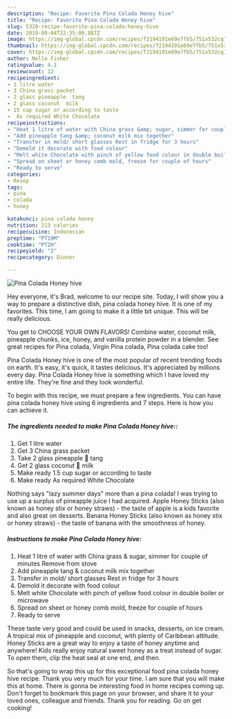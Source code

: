 ```yaml
---
description: "Recipe: Favorite Pina Colada Honey hive"
title: "Recipe: Favorite Pina Colada Honey hive"
slug: 5320-recipe-favorite-pina-colada-honey-hive
date: 2019-09-04T22:35:00.887Z
image: https://img-global.cpcdn.com/recipes/f2194191e69e7fb5/751x532cq70/pina-colada-honey-hive-recipe-main-photo.jpg
thumbnail: https://img-global.cpcdn.com/recipes/f2194191e69e7fb5/751x532cq70/pina-colada-honey-hive-recipe-main-photo.jpg
cover: https://img-global.cpcdn.com/recipes/f2194191e69e7fb5/751x532cq70/pina-colada-honey-hive-recipe-main-photo.jpg
author: Nelle Fisher
ratingvalue: 4.1
reviewcount: 12
recipeingredient:
- 1 litre water
- 3 China grass packet
- 2 glass pineapple  tang
- 2 glass coconut  milk
- 15 cup sugar or according to taste
-  As required White Chocolate
recipeinstructions:
- "Heat 1 litre of water with China grass &amp; sugar, simmer for couple of minutes  Remove from stove"
- "Add pineapple tang &amp; coconut milk mix together"
- "Transfer in mold/ short glasses Rest in fridge for 3 hours"
- "Demold it decorate with food colour"
- "Melt white Chocolate with pinch of yellow food colour in double boiler or microwave"
- "Spread on sheet or honey comb mold, freeze for couple of hours"
- "Ready to serve"
categories:
- Resep
tags:
- pina
- colada
- honey

katakunci: pina colada honey
nutrition: 213 calories
recipecuisine: Indonesian
preptime: "PT19M"
cooktime: "PT2H"
recipeyield: "2"
recipecategory: Dinner

---
```



![Pina Colada Honey hive](https://img-global.cpcdn.com/recipes/f2194191e69e7fb5/751x532cq70/pina-colada-honey-hive-recipe-main-photo.jpg)

Hey everyone, it's Brad, welcome to our recipe site. Today, I will show you a way to prepare a distinctive dish, pina colada honey hive. It is one of my favorites. This time, I am going to make it a little bit unique. This will be really delicious.

You get to CHOOSE YOUR OWN FLAVORS! Combine water, coconut milk, pineapple chunks, ice, honey, and vanilla protein powder in a blender. See great recipes for Pina colada, Virgin Pina colada, Pina colada cake too!

Pina Colada Honey hive is one of the most popular of recent trending foods on earth. It's easy, it's quick, it tastes delicious. It's appreciated by millions every day. Pina Colada Honey hive is something which I have loved my entire life. They're fine and they look wonderful.


To begin with this recipe, we must prepare a few ingredients. You can have pina colada honey hive using 6 ingredients and 7 steps. Here is how you can achieve it.

##### The ingredients needed to make Pina Colada Honey hive::

1. Get 1 litre water
1. Get 3 China grass packet
1. Take 2 glass pineapple 🍍 tang
1. Get 2 glass coconut 🥥 milk
1. Make ready 1.5 cup sugar or according to taste
1. Make ready  As required White Chocolate


Nothing says &#34;lazy summer days&#34; more than a pina colada! I was trying to use up a surplus of pineapple juice I had acquired. Apple Honey Sticks (also known as honey stix or honey straws) - the taste of apple is a kids favorite and also great on desserts. Banana Honey Sticks (also known as honey stix or honey straws) - the taste of banana with the smoothness of honey. 

##### Instructions to make Pina Colada Honey hive:

1. Heat 1 litre of water with China grass &amp; sugar, simmer for couple of minutes 
Remove from stove
1. Add pineapple tang &amp; coconut milk mix together
1. Transfer in mold/ short glasses
Rest in fridge for 3 hours
1. Demold it decorate with food colour
1. Melt white Chocolate with pinch of yellow food colour in double boiler or microwave
1. Spread on sheet or honey comb mold, freeze for couple of hours
1. Ready to serve


These taste very good and could be used in snacks, desserts, on ice cream. A tropical mix of pineapple and coconut, with plenty of Caribbean attitude. Honey Sticks are a great way to enjoy a taste of honey anytime and anywhere! Kids really enjoy natural sweet honey as a treat instead of sugar. To open them, clip the heat seal at one end, and then. 

So that's going to wrap this up for this exceptional food pina colada honey hive recipe. Thank you very much for your time. I am sure that you will make this at home. There is gonna be interesting food in home recipes coming up. Don't forget to bookmark this page on your browser, and share it to your loved ones, colleague and friends. Thank you for reading. Go on get cooking!
